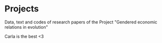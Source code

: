# Projects
Data, text and codes of research papers of the Project "Gendered economic relations in evolution" 

Carla is the best <3
